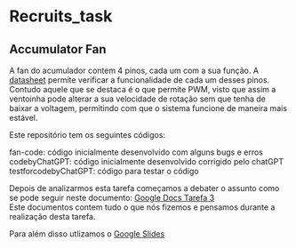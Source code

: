# Recruits_task

## Accumulator Fan

A fan do acumulador contem 4 pinos, cada um com a sua função. 
A [datasheet](https://pt.mouser.com/datasheet/2/632/THA0412AD_TZW3-3435003.pdf) permite verificar a funcionalidade de cada um desses pinos. Contudo aquele que se destaca é o que permite PWM, visto que assim a ventoinha pode alterar a sua velocidade de rotação sem que tenha de baixar a voltagem, permitindo com que o sistema funcione de maneira mais estável.

Este repositório tem os seguintes códigos:

fan-code: código inicialmente desenvolvido com alguns bugs e erros 
codebyChatGPT: código inicialmente desenvolvido corrigido pelo chatGPT
testforcodebyChatGPT: código para testar o código

Depois de analizarmos esta tarefa começamos a debater o assunto como se pode seguir neste documento: [Google Docs Tarefa 3](https://docs.google.com/document/d/1M0zEswSCs2SwRigVjaOJ_NzieEs323r_098EL5MVloY/edit?usp=sharing)   
Este documentos contem tudo o que nós fizemos e pensamos durante a realização desta tarefa.

Para além disso utlizamos o [Google Slides](https://docs.google.com/presentation/d/1TVCae_7s-xLUJJVxWepHVKcx6VZjGePu2-8Yi_LO3ZU/edit?usp=sharing)
